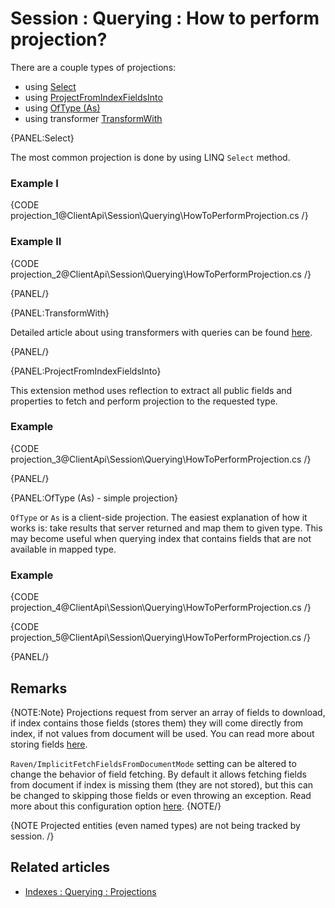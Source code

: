 # Session : Querying : How to perform projection?

There are a couple types of projections:

- using [Select](../../../client-api/session/querying/how-to-perform-projection#select)
- using [ProjectFromIndexFieldsInto](../../../client-api/session/querying/how-to-perform-projection#projectfromindexfieldsinto)
- using [OfType (As)](../../../client-api/session/querying/how-to-perform-projection#oftype-as---simple-projection)
- using transformer [TransformWith](../../../client-api/session/querying/how-to-use-transformers-in-queries)

{PANEL:Select}

The most common projection is done by using LINQ `Select` method.

### Example I

{CODE projection_1@ClientApi\Session\Querying\HowToPerformProjection.cs /}

### Example II

{CODE projection_2@ClientApi\Session\Querying\HowToPerformProjection.cs /}

{PANEL/}

{PANEL:TransformWith}

Detailed article about using transformers with queries can be found [here](../../../client-api/session/querying/how-to-use-transformers-in-queries).

{PANEL/}

{PANEL:ProjectFromIndexFieldsInto}

This extension method uses reflection to extract all public fields and properties to fetch and perform projection to the requested type.

### Example

{CODE projection_3@ClientApi\Session\Querying\HowToPerformProjection.cs /}

{PANEL/}

{PANEL:OfType (As) - simple projection}

`OfType` or `As` is a client-side projection. The easiest explanation of how it works is: take results that server returned and map them to given type. This may become useful when querying index that contains fields that are not available in mapped type.

### Example

{CODE projection_4@ClientApi\Session\Querying\HowToPerformProjection.cs /}

{CODE projection_5@ClientApi\Session\Querying\HowToPerformProjection.cs /}

{PANEL/}

## Remarks

{NOTE:Note}
Projections request from server an array of fields to download, if index contains those fields (stores them) they will come directly from index, if not values from document will be used. You can read more about storing fields [here](../../../indexes/storing-data-in-index).

`Raven/ImplicitFetchFieldsFromDocumentMode` setting can be altered to change the behavior of field fetching. By default it allows fetching fields from document if index is missing them (they are not stored), but this can be changed to skipping those fields or even throwing an exception. Read more about this configuration option [here](../../../server/configuration/configuration-options#index-settings).
{NOTE/}

{NOTE Projected entities (even named types) are not being tracked by session. /}

## Related articles

- [Indexes : Querying : Projections](../../../indexes/querying/projections)